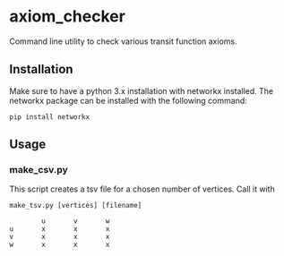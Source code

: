 # axiom_checker
Command line utility to check various transit function axioms.

## Installation

Make sure to have a python 3.x installation with networkx installed. The networkx package can be installed with the following command:

```pip install networkx```

## Usage

### make_csv.py

This script creates a tsv file for a chosen number of vertices. Call it with

```make_tsv.py [vertices] [filename]```

```
        u       v       w
u       x       x       x
v       x       x       x
w       x       x       x
```
